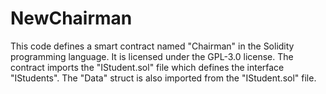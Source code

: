 # NewChairman
This code defines a smart contract named "Chairman" in the Solidity programming language. It is licensed under the GPL-3.0 license.  The contract imports the "IStudent.sol" file which defines the interface "IStudents". The "Data" struct is also imported from the "IStudent.sol" file.
